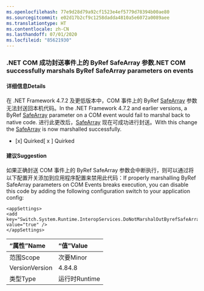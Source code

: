 ```yaml
---
ms.openlocfilehash: 77e9d28d79a92cf1523e4ef5779d78394b00ae80
ms.sourcegitcommit: e02d17b2cf9c1258dadda4810a5e6072a0089aee
ms.translationtype: HT
ms.contentlocale: zh-CN
ms.lasthandoff: 07/01/2020
ms.locfileid: "85621930"
---
```

### <a name="net-com-successfully-marshals-byref-safearray-parameters-on-events"></a><span data-ttu-id="c27d4-101">.NET COM 成功封送事件上的 ByRef SafeArray 参数</span><span class="sxs-lookup"><span data-stu-id="c27d4-101">.NET COM successfully marshals ByRef SafeArray parameters on events</span></span>

#### <a name="details"></a><span data-ttu-id="c27d4-102">详细信息</span><span class="sxs-lookup"><span data-stu-id="c27d4-102">Details</span></span>

<span data-ttu-id="c27d4-103">在 .NET Framework 4.7.2 及更低版本中，COM 事件上的 ByRef [SafeArray](https://docs.microsoft.com/windows/desktop/api/oaidl/ns-oaidl-safearray) 参数无法封送回本机代码。</span><span class="sxs-lookup"><span data-stu-id="c27d4-103">In the .NET Framework 4.7.2 and earlier versions, a ByRef [SafeArray](https://docs.microsoft.com/windows/desktop/api/oaidl/ns-oaidl-safearray) parameter on a COM event would fail to marshal back to native code.</span></span>  <span data-ttu-id="c27d4-104">进行此更改后，[SafeArray](https://docs.microsoft.com/windows/desktop/api/oaidl/ns-oaidl-safearray) 现在可成功进行封送。</span><span class="sxs-lookup"><span data-stu-id="c27d4-104">With this change the [SafeArray](https://docs.microsoft.com/windows/desktop/api/oaidl/ns-oaidl-safearray) is now marshalled successfully.</span></span><ul><li><span data-ttu-id="c27d4-105">[x] Quirked</span><span class="sxs-lookup"><span data-stu-id="c27d4-105">[ x ] Quirked</span></span></li></ul>

#### <a name="suggestion"></a><span data-ttu-id="c27d4-106">建议</span><span class="sxs-lookup"><span data-stu-id="c27d4-106">Suggestion</span></span>

<span data-ttu-id="c27d4-107">如果正确封送 COM 事件上的 ByRef SafeArray 参数会中断执行，则可以通过将以下配置开关添加到应用程序配置来禁用此代码：</span><span class="sxs-lookup"><span data-stu-id="c27d4-107">If properly marshalling ByRef SafeArray parameters on COM Events breaks execution, you can disable this code by adding the following configuration switch to your application config:</span></span><pre><code class="lang-xml">&lt;appSettings&gt;&#13;&#10;&lt;add key=&quot;Switch.System.Runtime.InteropServices.DoNotMarshalOutByrefSafeArrayOnInvoke&quot; value=&quot;true&quot; /&gt;&#13;&#10;&lt;/appSettings&gt;&#13;&#10;</code></pre>

| <span data-ttu-id="c27d4-108">“属性”</span><span class="sxs-lookup"><span data-stu-id="c27d4-108">Name</span></span>    | <span data-ttu-id="c27d4-109">“值”</span><span class="sxs-lookup"><span data-stu-id="c27d4-109">Value</span></span>       |
|:--------|:------------|
| <span data-ttu-id="c27d4-110">范围</span><span class="sxs-lookup"><span data-stu-id="c27d4-110">Scope</span></span>   |<span data-ttu-id="c27d4-111">次要</span><span class="sxs-lookup"><span data-stu-id="c27d4-111">Minor</span></span>|
|<span data-ttu-id="c27d4-112">Version</span><span class="sxs-lookup"><span data-stu-id="c27d4-112">Version</span></span>|<span data-ttu-id="c27d4-113">4.8</span><span class="sxs-lookup"><span data-stu-id="c27d4-113">4.8</span></span>|
|<span data-ttu-id="c27d4-114">类型</span><span class="sxs-lookup"><span data-stu-id="c27d4-114">Type</span></span>|<span data-ttu-id="c27d4-115">运行时</span><span class="sxs-lookup"><span data-stu-id="c27d4-115">Runtime</span></span>|
